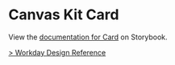 # Canvas Kit Card

View the
[documentation for Card](https://workday.github.io/canvas-kit/?path=/docs/components-containers-card--docs)
on Storybook.

[> Workday Design Reference](https://design.workday.com/components/containers/cards)
